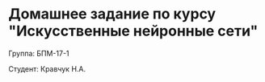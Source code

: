 # Домашнее задание по курсу "Искусственные нейронные сети"

Группа: БПМ-17-1

Студент: Кравчук Н.А.
